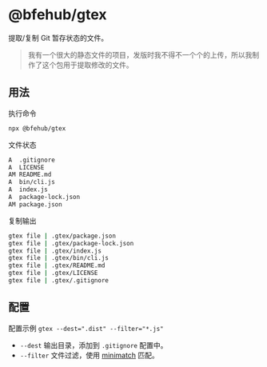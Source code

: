 # @bfehub/gtex

提取/复制 Git 暂存状态的文件。

> 我有一个很大的静态文件的项目，发版时我不得不一个个的上传，所以我制作了这个包用于提取修改的文件。

## 用法

执行命令

```sh
npx @bfehub/gtex
```

文件状态

```sh
A  .gitignore
A  LICENSE
AM README.md
A  bin/cli.js
A  index.js
A  package-lock.json
AM package.json
```

复制输出

```sh
gtex file | .gtex/package.json
gtex file | .gtex/package-lock.json
gtex file | .gtex/index.js
gtex file | .gtex/bin/cli.js
gtex file | .gtex/README.md
gtex file | .gtex/LICENSE
gtex file | .gtex/.gitignore
```

## 配置

配置示例 `gtex --dest=".dist" --filter="*.js"`

- `--dest` 输出目录，添加到 `.gitignore` 配置中。
- `--filter` 文件过滤，使用 [minimatch](https://github.com/isaacs/minimatch) 匹配。
